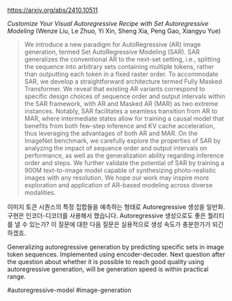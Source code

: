 https://arxiv.org/abs/2410.10511

*Customize Your Visual Autoregressive Recipe with Set Autoregressive Modeling* (Wenze Liu, Le Zhuo, Yi Xin, Sheng Xia, Peng Gao, Xiangyu Yue)

> We introduce a new paradigm for AutoRegressive (AR) image generation, termed Set AutoRegressive Modeling (SAR). SAR generalizes the conventional AR to the next-set setting, i.e., splitting the sequence into arbitrary sets containing multiple tokens, rather than outputting each token in a fixed raster order. To accommodate SAR, we develop a straightforward architecture termed Fully Masked Transformer. We reveal that existing AR variants correspond to specific design choices of sequence order and output intervals within the SAR framework, with AR and Masked AR (MAR) as two extreme instances. Notably, SAR facilitates a seamless transition from AR to MAR, where intermediate states allow for training a causal model that benefits from both few-step inference and KV cache acceleration, thus leveraging the advantages of both AR and MAR. On the ImageNet benchmark, we carefully explore the properties of SAR by analyzing the impact of sequence order and output intervals on performance, as well as the generalization ability regarding inference order and steps. We further validate the potential of SAR by training a 900M text-to-image model capable of synthesizing photo-realistic images with any resolution. We hope our work may inspire more exploration and application of AR-based modeling across diverse modalities.

이미지 토큰 시퀀스의 특정 집합들을 예측하는 형태로 Autoregressive 생성을 일반화. 구현은 인코더-디코더를 사용해서 했습니다. Autoregressive 생성으로도 좋은 퀄리티를 낼 수 있는가? 이 질문에 대한 다음 질문은 실용적으로 생성 속도가 충분한가가 되긴 하겠죠.

<english>
Generalizing autoregressive generation by predicting specific sets in image token sequences. Implemented using encoder-decoder. Next question after the question about whether it is possible to reach good quality using autoregressive generation, will be generation speed is within practical range.
</english>

#autoregressive-model #image-generation 